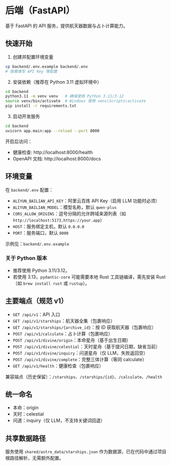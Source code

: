 # 后端（FastAPI）

基于 FastAPI 的 API 服务，提供航天器数据与占卜计算能力。

## 快速开始

1) 创建并配置环境变量

```bash
cp backend/.env.example backend/.env
# 按需填写 API Key 等配置
```

2) 安装依赖（推荐在 Python 3.11 虚拟环境中）

```bash
cd backend
python3.11 -m venv venv   # 确保使用 Python 3.11/3.12
source venv/bin/activate  # Windows 使用 venv\Scripts\activate
pip install -r requirements.txt
```

3) 启动开发服务

```bash
cd backend
uvicorn app.main:app --reload --port 8000
```

开启后访问：
- 健康检查: http://localhost:8000/health
- OpenAPI 文档: http://localhost:8000/docs

## 环境变量

在 `backend/.env` 配置：

- `ALIYUN_BAILIAN_API_KEY`：阿里云百炼 API Key（启用 LLM 功能时必须）
- `ALIYUN_BAILIAN_MODEL`：模型名称，默认 `qwen-plus`
- `CORS_ALLOW_ORIGINS`：逗号分隔的允许跨域来源列表（如 `http://localhost:5173,https://your.app`）
- `HOST`：服务绑定主机，默认 `0.0.0.0`
- `PORT`：服务端口，默认 `8000`

示例见：`backend/.env.example`

### 关于 Python 版本

- 推荐使用 Python 3.11/3.12。
- 若使用 3.13，`pydantic-core` 可能需要本地 Rust 工具链编译，需先安装 Rust（如 `brew install rust` 或 `rustup`）。

## 主要端点（规范 v1）

- `GET /api/v1`：API 入口
- `GET /api/v1/starships`：航天器全集（包裹响应）
- `GET /api/v1/starships/{archive_id}`：按 ID 获取航天器（包裹响应）
- `POST /api/v1/calculate`：占卜计算（包裹响应）
- `POST /api/v1/divine/origin`：本命星舟（基于出生日期）
- `POST /api/v1/divine/celestial`：天时星舟（基于提问日期，缺省当前）
- `POST /api/v1/divine/inquiry`：问道星舟（仅 LLM，失败返回空）
- `POST /api/v1/divine/complete`：完整三体计算（等同 calculate）
- `GET /api/v1/health`：健康检查（包裹响应）

兼容端点（历史保留）：`/starships`、`/starships/{id}`、`/calculate`、`/health`

## 统一命名

- 本命：origin
- 天时：celestial
- 问道：inquiry（仅 LLM，不支持关键词回退）

## 共享数据路径

服务使用 `shared/astro_data/starships.json` 作为数据源，已在代码中通过项目根路径解析，无需额外配置。
